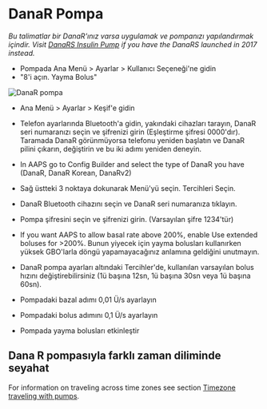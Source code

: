 # DanaR Pompa

*Bu talimatlar bir DanaR'ınız varsa uygulamak ve pompanızı yapılandırmak içindir. Visit [DanaRS Insulin Pump](./DanaRS-Insulin-Pump.md) if you have the DanaRS launched in 2017 instead.*

* Pompada Ana Menü > Ayarlar > Kullanıcı Seçeneği'ne gidin
* "8'i açın. Yayma Bolus"

![DanaR pompa](../images/danar1.png)

* Ana Menü > Ayarlar > Keşif'e gidin
* Telefon ayarlarında Bluetooth'a gidin, yakındaki cihazları tarayın, DanaR seri numaranızı seçin ve şifrenizi girin (Eşleştirme şifresi 0000'dır). Taramada DanaR görünmüyorsa telefonu yeniden başlatın ve DanaR pilini çıkarın, değiştirin ve bu iki adımı yeniden deneyin.

* In AAPS go to Config Builder and select the type of DanaR you have (DanaR, DanaR Korean, DanaRv2)

* Sağ üstteki 3 noktaya dokunarak Menü'yü seçin. Tercihleri Seçin.
* DanaR Bluetooth cihazını seçin ve DanaR seri numaranıza tıklayın.
* Pompa şifresini seçin ve şifrenizi girin. (Varsayılan şifre 1234'tür)
* If you want AAPS to allow basal rate above 200%, enable Use extended boluses for >200%. Bunun yiyecek için yayma bolusları kullanırken yüksek GBO'larla döngü yapamayacağınız anlamına geldiğini unutmayın.
* DanaR pompa ayarları altındaki Tercihler'de, kullanılan varsayılan bolus hızını değiştirebilirsiniz (1ü başına 12sn, 1ü başına 30sn veya 1ü başına 60sn).
* Pompadaki bazal adımı 0,01 Ü/s ayarlayın
* Pompadaki bolus adımını 0,1 Ü/s ayarlayın
* Pompada yayma bolusları etkinleştir

## Dana R pompasıyla farklı zaman diliminde seyahat

For information on traveling across time zones see section [Timezone traveling with pumps](#timezone-traveling-danarv2-danars).